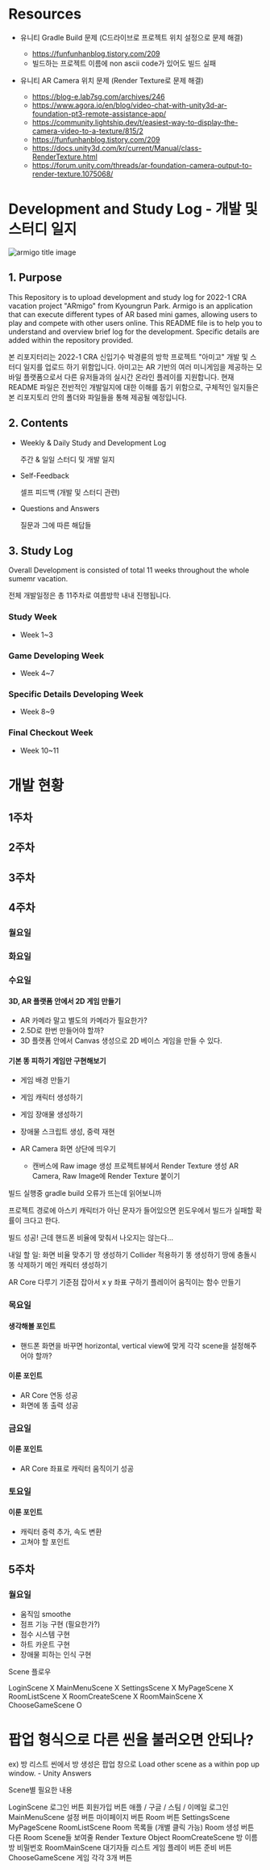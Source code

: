 # Resources
- 유니티 Gradle Build 문제 (C드라이브로 프로젝트 위치 설정으로 문제 해결)
  - https://funfunhanblog.tistory.com/209
  - 빌드하는 프로젝트 이름에 non ascii code가 있어도 빌드 실패
  

- 유니티 AR Camera 위치 문제 (Render Texture로 문제 해결)
  - https://blog-e.lab7sg.com/archives/246
  - https://www.agora.io/en/blog/video-chat-with-unity3d-ar-foundation-pt3-remote-assistance-app/
  - https://community.lightship.dev/t/easiest-way-to-display-the-camera-video-to-a-texture/815/2
  - https://funfunhanblog.tistory.com/209
  - https://docs.unity3d.com/kr/current/Manual/class-RenderTexture.html
  - https://forum.unity.com/threads/ar-foundation-camera-output-to-render-texture.1075068/



# Development and Study Log - 개발 및 스터디 일지
![armigo title image](https://user-images.githubusercontent.com/107975543/175189297-bed2d579-3849-49a4-9e54-fa3edd07a686.png)


## 1. Purpose

This Repository is to upload development and study log for 2022-1 CRA vacation project "ARmigo" from Kyoungrun Park.
Armigo is an application that can execute different types of AR based mini games, allowing users to play and compete with other users online. This README file is to help you to understand and overview brief log for the development. Specific details are added within the repository provided.


본 리포지터리는 2022-1 CRA 신입기수 박경륜의 방학 프로젝트 "아미고" 개발 및 스터디 일지를 업로드 하기 위함입니다.
아미고는 AR 기반의 여러 미니게임을 제공하는 모바일 플랫폼으로서 다른 유저들과의 실시간 온라인 플레이를 지원합니다.
현재 README 파일은 전반적인 개발일지에 대한 이해를 돕기 위함으로, 구체적인 일지들은 본 리포지토리 안의 폴더와 파일들을 통해 제공될 예정입니다.



## 2. Contents
* Weekly & Daily Study and Development Log

  주간 & 일일 스터디 및 개발 일지

* Self-Feedback

  셀프 피드백 (개발 및 스터디 관련)

* Questions and Answers

  질문과 그에 따른 해답들
 
## 3. Study Log
Overall Development is consisted of total 11 weeks throughout the whole sumemr vacation.

전체 개발일정은 총 11주차로 여름방학 내내 진행됩니다.

### Study Week
* Week 1~3

### Game Developing Week
* Week 4~7

### Specific Details Developing Week
* Week 8~9

### Final Checkout Week
* Week 10~11


# 개발 현황
## 1주차

## 2주차

## 3주차

## 4주차
### 월요일 

### 화요일

### 수요일
#### 3D, AR 플랫폼 안에서 2D 게임 만들기
- AR 카메라 말고 별도의 카메라가 필요한가?
- 2.5D로 한번 만들어야 할까?
- 3D 플랫폼 안에서 Canvas 생성으로 2D 베이스 게임을 만들 수 있다. 

#### 기본 똥 피하기 게임만 구현해보기
- 게임 배경 만들기
- 게임 캐릭터 생성하기
- 게임 장애물 생성하기
- 장애물 스크립트 생성, 중력 재현

- AR Camera 화면 상단에 띄우기
    - 캔버스에 Raw image 생성
프로젝트뷰에서 Render Texture 생성
AR Camera, Raw Image에 Render Texture 붙이기

빌드 실행중 gradle build 오류가 뜨는데 읽어보니까 

프로젝트 경로에 아스키 캐릭터가 아닌 문자가 들어있으면 윈도우에서 빌드가 실패할 확률이 크다고 한다. 

빌드 성공!
근데 핸드폰 비율에 맞춰서 나오지는 않는다…

내일 할 일:
화면 비율 맞추기
땅 생성하기
Collider 적용하기
똥 생성하기
땅에 충돌시 똥 삭제하기
메인 캐릭터 생성하기

AR Core 다루기
기준점 잡아서 x y 좌표 구하기
플레이어 움직이는 함수 만들기

### 목요일
#### 생각해볼 포인트
- 핸드폰 화면을 바꾸면 horizontal, vertical view에 맞게 각각 scene을 설정해주어야 할까?

#### 이룬 포인트
- AR Core 연동 성공
- 화면에 똥 출력 성공

### 금요일
#### 이룬 포인트
- AR Core 좌표로 캐릭터 움직이기 성공

### 토요일
#### 이룬 포인트
- 캐릭터 중력 추가, 속도 변환
- 고쳐야 할 포인트 


## 5주차
### 월요일
- 움직임 smoothe
- 점프 기능 구현 (필요한가?)
- 점수 시스템 구현
- 하트 카운트 구현
- 장애물 피하는 인식 구현


Scene 플로우

LoginScene   		      X
MainMenuScene          X
SettingsScene             X
MyPageScene              X
RoomListScene           X
RoomCreateScene      X
RoomMainScene		X
ChooseGameScene	O

# 팝업 형식으로 다른 씬을 불러오면 안되나?
ex) 방 리스트 씬에서 방 생성은 팝업 창으로 
Load other scene as a within pop up window. - Unity Answers


Scene별 필요한 내용

LoginScene
로그인 버튼
회원가입 버튼
애플 / 구글 / 스팀 / 이메일 로그인
MainMenuScene
설정 버튼
마이페이지 버튼
Room 버튼
SettingsScene
MyPageScene
RoomListScene
Room 목록들 (개별 클릭 가능)
Room 생성 버튼
다른 Room Scene들 보여줄 Render Texture Object
RoomCreateScene
방 이름
방 비밀번호
RoomMainScene
대기자들 리스트
게임 플레이 버튼
준비 버튼
ChooseGameScene
게임 각각 3개 버튼

